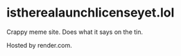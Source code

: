 # istherealaunchlicenseyet.lol
Crappy meme site. Does what it says on the tin.

Hosted by render.com.
